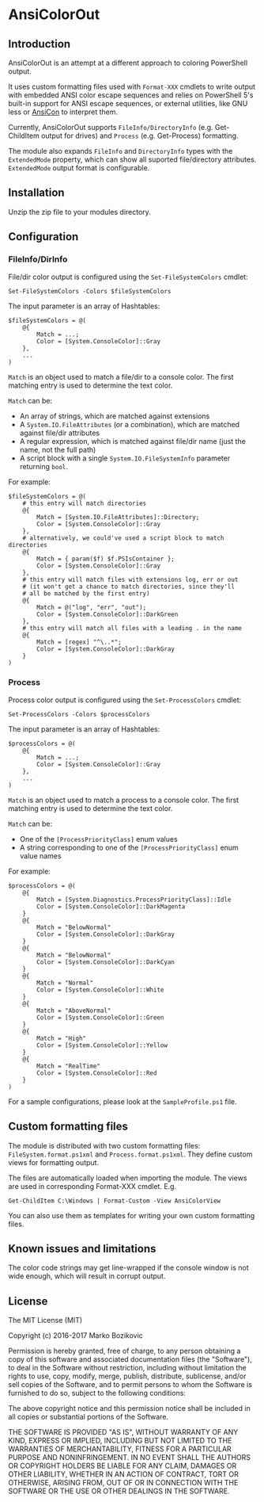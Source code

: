 # AnsiColorOut

## Introduction

AnsiColorOut is an attempt at a different approach to coloring PowerShell output. 

It uses custom formatting files used with `Format-XXX` cmdlets to write output with embedded ANSI 
color escape sequences and relies on PowerShell 5's built-in support for ANSI escape sequences, or
external utilities, like GNU less or [AnsiCon](https://github.com/adoxa/ansicon) to interpret them.

Currently, AnsiColorOut supports `FileInfo/DirectoryInfo` (e.g. Get-ChildItem output for drives)
and `Process` (e.g. Get-Process) formatting.

The module also expands `FileInfo` and `DirectoryInfo` types with the `ExtendedMode` property, 
which can show all suported file/directory attributes. `ExtendedMode` output format is 
configurable.



## Installation

Unzip the zip file to your modules directory.



## Configuration

### FileInfo/DirInfo

File/dir color output is configured using the `Set-FileSystemColors` cmdlet: 

~~~
Set-FileSystemColors -Colors $fileSystemColors
~~~

The input parameter is an array of Hashtables:
~~~
$fileSystemColors = @(
    @{
        Match = ...;
        Color = [System.ConsoleColor]::Gray
    },
    ...
)
~~~

`Match` is an object used to match a file/dir to a console color. The first matching entry is used 
to determine the text color.

`Match` can be:

* An array of strings, which are matched against extensions
* A `System.IO.FileAttributes` (or a combination), which are matched against file/dir attributes
* A regular expression, which is matched against file/dir name (just the name, not the full path)
* A script block with a single `System.IO.FileSystemInfo` parameter returning `bool`.

For example:

~~~
$fileSystemColors = @(
    # this entry will match directories
    @{
        Match = [System.IO.FileAttributes]::Directory;
        Color = [System.ConsoleColor]::Gray
    },
    # alternatively, we could've used a script block to match directories
    @{
        Match = { param($f) $f.PSIsContainer };
        Color = [System.ConsoleColor]::Gray
    },
    # this entry will match files with extensions log, err or out
    # (it won't get a chance to match directories, since they'll 
    # all be matched by the first entry)
    @{
        Match = @("log", "err", "out");
        Color = [System.ConsoleColor]::DarkGreen
    },
    # this entry will match all files with a leading . in the name
    @{
        Match = [regex] "^\..*";
        Color = [System.ConsoleColor]::DarkGray
    }
)
~~~


### Process

Process color output is configured using the `Set-ProcessColors` cmdlet: 

~~~
Set-ProcessColors -Colors $processColors
~~~

The input parameter is an array of Hashtables:
~~~
$processColors = @(
    @{
        Match = ...;
        Color = [System.ConsoleColor]::Gray
    },
    ...
)
~~~

`Match` is an object used to match a process to a console color. The first matching entry is used 
to determine the text color.

`Match` can be:

* One of the `[ProcessPriorityClass]` enum values
* A string corresponding to one of the `[ProcessPriorityClass]` enum value names

For example:

~~~
$processColors = @(
    @{
        Match = [System.Diagnostics.ProcessPriorityClass]::Idle
        Color = [System.ConsoleColor]::DarkMagenta
    }
    @{
        Match = "BelowNormal"
        Color = [System.ConsoleColor]::DarkGray
    }
    @{
        Match = "BelowNormal"
        Color = [System.ConsoleColor]::DarkCyan
    }
    @{
        Match = "Normal"
        Color = [System.ConsoleColor]::White
    }
    @{
        Match = "AboveNormal"
        Color = [System.ConsoleColor]::Green
    }
    @{
        Match = "High"
        Color = [System.ConsoleColor]::Yellow
    }
    @{
        Match = "RealTime"
        Color = [System.ConsoleColor]::Red
    }
)
~~~

For a sample configurations, please look at the `SampleProfile.ps1` file.


## Custom formatting files

The module is distributed with two custom formatting files: `FileSystem.format.ps1xml` and
`Process.format.ps1xml`. They define custom views for formatting output.

The files are automatically loaded when importing the module. The views are used in corresponding
Format-XXX cmdlet. E.g.

`Get-ChildItem C:\Windows | Format-Custom -View AnsiColorView`

You can also use them as templates for writing your own custom formatting files.


## Known issues and limitations

The color code strings may get line-wrapped if the console window is not wide enough, which will 
result in corrupt output.


## License

The MIT License (MIT)

Copyright (c) 2016-2017 Marko Bozikovic

Permission is hereby granted, free of charge, to any person obtaining a copy of
this software and associated documentation files (the "Software"), to deal in
the Software without restriction, including without limitation the rights to
use, copy, modify, merge, publish, distribute, sublicense, and/or sell copies of
the Software, and to permit persons to whom the Software is furnished to do so,
subject to the following conditions:

The above copyright notice and this permission notice shall be included in all
copies or substantial portions of the Software.

THE SOFTWARE IS PROVIDED "AS IS", WITHOUT WARRANTY OF ANY KIND, EXPRESS OR
IMPLIED, INCLUDING BUT NOT LIMITED TO THE WARRANTIES OF MERCHANTABILITY, FITNESS
FOR A PARTICULAR PURPOSE AND NONINFRINGEMENT. IN NO EVENT SHALL THE AUTHORS OR
COPYRIGHT HOLDERS BE LIABLE FOR ANY CLAIM, DAMAGES OR OTHER LIABILITY, WHETHER
IN AN ACTION OF CONTRACT, TORT OR OTHERWISE, ARISING FROM, OUT OF OR IN
CONNECTION WITH THE SOFTWARE OR THE USE OR OTHER DEALINGS IN THE SOFTWARE.
